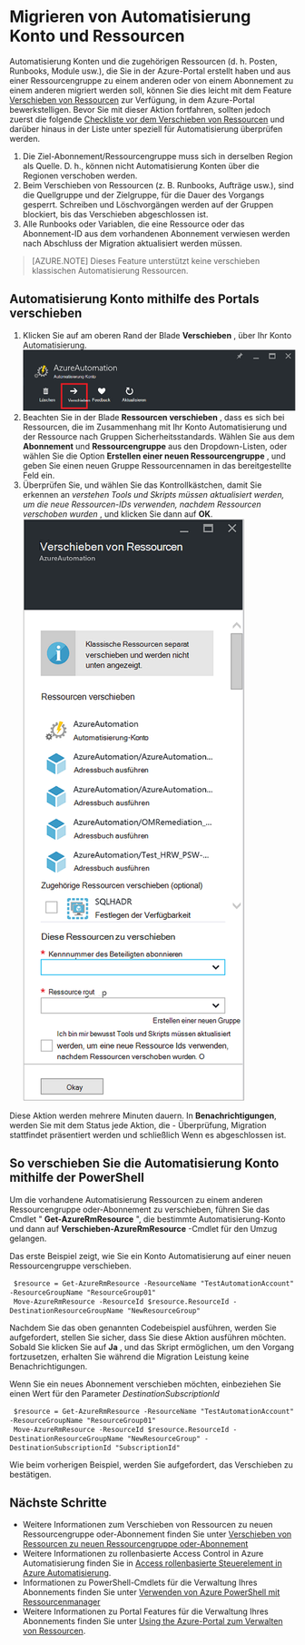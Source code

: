 <properties
   pageTitle="Migrieren von Automatisierung Konto und Ressourcen | Microsoft Azure"
   description="Dieser Artikel beschreibt, wie Sie ein Konto Automatisierung in Azure Automatisierung und die zugeordneten Ressourcen aus einem Abonnement zu einem anderen zu verschieben."
   services="automation"
   documentationCenter=""
   authors="MGoedtel"
   manager="jwhit"
   editor="tysonn" />
<tags
   ms.service="automation"
   ms.devlang="na"
   ms.topic="article"
   ms.tgt_pltfrm="na"
   ms.workload="infrastructure-services"
   ms.date="07/07/2016"
   ms.author="magoedte" />

# <a name="migrate-automation-account-and-resources"></a>Migrieren von Automatisierung Konto und Ressourcen

Automatisierung Konten und die zugehörigen Ressourcen (d. h. Posten, Runbooks, Module usw.), die Sie in der Azure-Portal erstellt haben und aus einer Ressourcengruppe zu einem anderen oder von einem Abonnement zu einem anderen migriert werden soll, können Sie dies leicht mit dem Feature [Verschieben von Ressourcen](../resource-group-move-resources.md) zur Verfügung, in dem Azure-Portal bewerkstelligen. Bevor Sie mit dieser Aktion fortfahren, sollten jedoch zuerst die folgende [Checkliste vor dem Verschieben von Ressourcen](../resource-group-move-resources.md#Checklist-before-moving-resources) und darüber hinaus in der Liste unter speziell für Automatisierung überprüfen werden.   

1.  Die Ziel-Abonnement/Ressourcengruppe muss sich in derselben Region als Quelle.  D. h., können nicht Automatisierung Konten über die Regionen verschoben werden.
2.  Beim Verschieben von Ressourcen (z. B. Runbooks, Aufträge usw.), sind die Quellgruppe und der Zielgruppe, für die Dauer des Vorgangs gesperrt. Schreiben und Löschvorgängen werden auf der Gruppen blockiert, bis das Verschieben abgeschlossen ist.  
3.  Alle Runbooks oder Variablen, die eine Ressource oder das Abonnement-ID aus dem vorhandenen Abonnement verwiesen werden nach Abschluss der Migration aktualisiert werden müssen.   


>[AZURE.NOTE] Dieses Feature unterstützt keine verschieben klassischen Automatisierung Ressourcen.

## <a name="to-move-the-automation-account-using-the-portal"></a>Automatisierung Konto mithilfe des Portals verschieben

1. Klicken Sie auf am oberen Rand der Blade **Verschieben** , über Ihr Konto Automatisierung.<br> ![Verschieben Sie die option](media/automation-migrate-account-subscription/automation-menu-move.png)<br> 
2. Beachten Sie in der Blade **Ressourcen verschieben** , dass es sich bei Ressourcen, die im Zusammenhang mit Ihr Konto Automatisierung und der Ressource nach Gruppen Sicherheitsstandards.  Wählen Sie aus dem **Abonnement** und **Ressourcengruppe** aus den Dropdown-Listen, oder wählen Sie die Option **Erstellen einer neuen Ressourcengruppe** , und geben Sie einen neuen Gruppe Ressourcennamen in das bereitgestellte Feld ein.  
3. Überprüfen Sie, und wählen Sie das Kontrollkästchen, damit Sie erkennen an *verstehen Tools und Skripts müssen aktualisiert werden, um die neue Ressourcen-IDs verwenden, nachdem Ressourcen verschoben wurden* , und klicken Sie dann auf **OK**.<br> ![Verschieben von Ressourcen Blade](media/automation-migrate-account-subscription/automation-move-resources-blade.png)<br>   

Diese Aktion werden mehrere Minuten dauern.  In **Benachrichtigungen**, werden Sie mit dem Status jede Aktion, die - Überprüfung, Migration stattfindet präsentiert werden und schließlich Wenn es abgeschlossen ist.     

## <a name="to-move-the-automation-account-using-powershell"></a>So verschieben Sie die Automatisierung Konto mithilfe der PowerShell

Um die vorhandene Automatisierung Ressourcen zu einem anderen Ressourcengruppe oder-Abonnement zu verschieben, führen Sie das Cmdlet " **Get-AzureRmResource** ", die bestimmte Automatisierung-Konto und dann auf **Verschieben-AzureRmResource** -Cmdlet für den Umzug gelangen.

Das erste Beispiel zeigt, wie Sie ein Konto Automatisierung auf einer neuen Ressourcengruppe verschieben.

   ```
    $resource = Get-AzureRmResource -ResourceName "TestAutomationAccount" -ResourceGroupName "ResourceGroup01"
    Move-AzureRmResource -ResourceId $resource.ResourceId -DestinationResourceGroupName "NewResourceGroup"
   ``` 

Nachdem Sie das oben genannten Codebeispiel ausführen, werden Sie aufgefordert, stellen Sie sicher, dass Sie diese Aktion ausführen möchten.  Sobald Sie klicken Sie auf **Ja** , und das Skript ermöglichen, um den Vorgang fortzusetzen, erhalten Sie während die Migration Leistung keine Benachrichtigungen.  

Wenn Sie ein neues Abonnement verschieben möchten, einbeziehen Sie einen Wert für den Parameter *DestinationSubscriptionId*

   ```
    $resource = Get-AzureRmResource -ResourceName "TestAutomationAccount" -ResourceGroupName "ResourceGroup01"
    Move-AzureRmResource -ResourceId $resource.ResourceId -DestinationResourceGroupName "NewResourceGroup" -DestinationSubscriptionId "SubscriptionId"
   ``` 

Wie beim vorherigen Beispiel, werden Sie aufgefordert, das Verschieben zu bestätigen.  

## <a name="next-steps"></a>Nächste Schritte

- Weitere Informationen zum Verschieben von Ressourcen zu neuen Ressourcengruppe oder-Abonnement finden Sie unter [Verschieben von Ressourcen zu neuen Ressourcengruppe oder-Abonnement](../resource-group-move-resources.md)
- Weitere Informationen zu rollenbasierte Access Control in Azure Automatisierung finden Sie in [Access rollenbasierte Steuerelement in Azure Automatisierung](../automation/automation-role-based-access-control.md).
- Informationen zu PowerShell-Cmdlets für die Verwaltung Ihres Abonnements finden Sie unter [Verwenden von Azure PowerShell mit Ressourcenmanager](../powershell-azure-resource-manager.md)
- Weitere Informationen zu Portal Features für die Verwaltung Ihres Abonnements finden Sie unter [Using the Azure-Portal zum Verwalten von Ressourcen](../azure-portal/resource-group-portal.md). 
